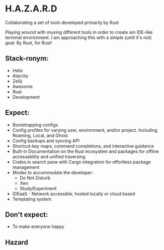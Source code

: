 # H.A.Z.A.R.D
Collaborating a set of tools developed primarily by Rust 

Playing around with muxing different tools in order to create am IDE-like terminal environment. I am approaching this with a simple (until it's not) goal: By Rust, for Rust!

## Stack-ronym: 
- Helix 
- Alacrity
- Zellij
- Awesome
- Rust
- Development

## Expect:
- Bootstrapping configs
- Config profiles for varying user, environment, and/or project. Including Roaming, Local, and Ghost.  
- Config backups and syncing API
- Shortcut-key maps, command completions, and interactive guidance
- Built-in Documentation on the Rust ecosystem and packages for offline accessability and unified traversing
- Crates.io search pane with Cargo integration for effortless package management  
- Modes to accommodate the developer:
  - Do Not Disturb
  - Xen
  - Study/Experiment
- IDEaaS - Network accessible, hosted locally or cloud based
- Templating system

## Don't expect:
- To make everyone happy

## Hazard 


